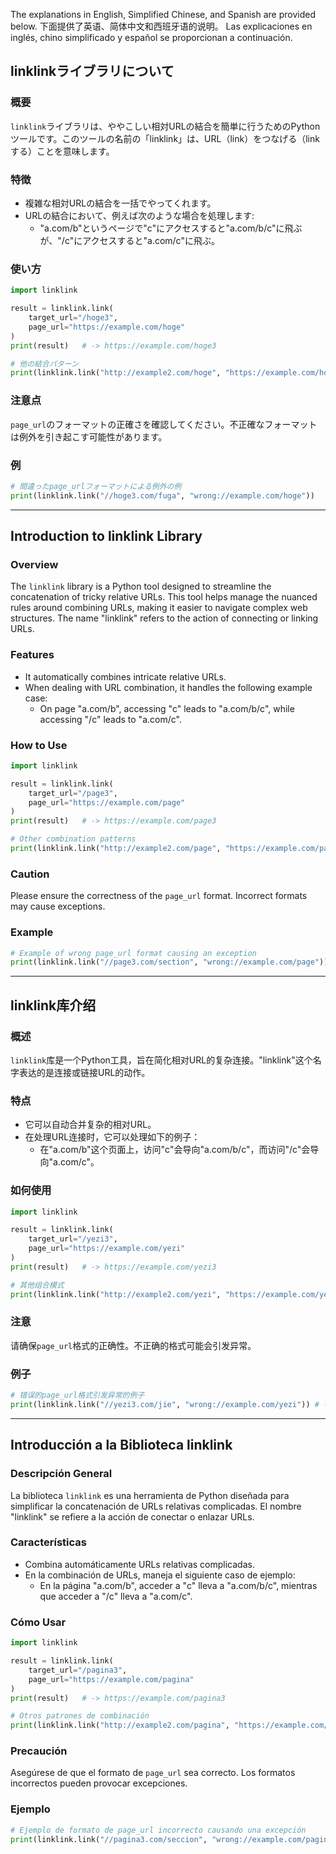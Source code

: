 The explanations in English, Simplified Chinese, and Spanish are provided below.
下面提供了英语、简体中文和西班牙语的说明。
Las explicaciones en inglés, chino simplificado y español se proporcionan a continuación.

## linklinkライブラリについて

### 概要
`linklink`ライブラリは、ややこしい相対URLの結合を簡単に行うためのPythonツールです。このツールの名前の「linklink」は、URL（link）をつなげる（linkする）ことを意味します。

### 特徴
- 複雑な相対URLの結合を一括でやってくれます。
- URLの結合において、例えば次のような場合を処理します:
    - "a.com/b"というページで"c"にアクセスすると"a.com/b/c"に飛ぶが、"/c"にアクセスすると"a.com/c"に飛ぶ。

### 使い方
```python
import linklink

result = linklink.link(
    target_url="/hoge3",
    page_url="https://example.com/hoge"
)
print(result)   # -> https://example.com/hoge3

# 他の結合パターン
print(linklink.link("http://example2.com/hoge", "https://example.com/hoge"))    # -> http://example2.com/hoge
```

### 注意点
`page_url`のフォーマットの正確さを確認してください。不正確なフォーマットは例外を引き起こす可能性があります。

### 例
```python
# 間違ったpage_urlフォーマットによる例外の例
print(linklink.link("//hoge3.com/fuga", "wrong://example.com/hoge"))    # -> Exception: [linklink error] invalid page_url format.
```
---

## Introduction to linklink Library

### Overview
The `linklink` library is a Python tool designed to streamline the concatenation of tricky relative URLs. This tool helps manage the nuanced rules around combining URLs, making it easier to navigate complex web structures. The name "linklink" refers to the action of connecting or linking URLs.

### Features
- It automatically combines intricate relative URLs.
- When dealing with URL combination, it handles the following example case:
    - On page "a.com/b", accessing "c" leads to "a.com/b/c", while accessing "/c" leads to "a.com/c".

### How to Use
```python
import linklink

result = linklink.link(
    target_url="/page3",
    page_url="https://example.com/page"
)
print(result)   # -> https://example.com/page3

# Other combination patterns
print(linklink.link("http://example2.com/page", "https://example.com/page"))    # -> http://example2.com/page
```

### Caution
Please ensure the correctness of the `page_url` format. Incorrect formats may cause exceptions. 

### Example
```python
# Example of wrong page_url format causing an exception
print(linklink.link("//page3.com/section", "wrong://example.com/page")) # -> Exception: [linklink error] invalid page_url format.
```

---

## linklink库介绍

### 概述
`linklink`库是一个Python工具，旨在简化相对URL的复杂连接。"linklink"这个名字表达的是连接或链接URL的动作。

### 特点
- 它可以自动合并复杂的相对URL。
- 在处理URL连接时，它可以处理如下的例子：
    - 在"a.com/b"这个页面上，访问"c"会导向"a.com/b/c"，而访问"/c"会导向"a.com/c"。

### 如何使用
```python
import linklink

result = linklink.link(
    target_url="/yezi3",
    page_url="https://example.com/yezi"
)
print(result)   # -> https://example.com/yezi3

# 其他组合模式
print(linklink.link("http://example2.com/yezi", "https://example.com/yezi"))    # -> http://example2.com/yezi
```

### 注意
请确保`page_url`格式的正确性。不正确的格式可能会引发异常。

### 例子
```python
# 错误的page_url格式引发异常的例子
print(linklink.link("//yezi3.com/jie", "wrong://example.com/yezi")) # -> Exception: [linklink error] invalid page_url format.
```

---

## Introducción a la Biblioteca linklink

### Descripción General
La biblioteca `linklink` es una herramienta de Python diseñada para simplificar la concatenación de URLs relativas complicadas. El nombre "linklink" se refiere a la acción de conectar o enlazar URLs.

### Características
- Combina automáticamente URLs relativas complicadas.
- En la combinación de URLs, maneja el siguiente caso de ejemplo:
    - En la página "a.com/b", acceder a "c" lleva a "a.com/b/c", mientras que acceder a "/c" lleva a "a.com/c".

### Cómo Usar
```python
import linklink

result = linklink.link(
    target_url="/pagina3",
    page_url="https://example.com/pagina"
)
print(result)   # -> https://example.com/pagina3

# Otros patrones de combinación
print(linklink.link("http://example2.com/pagina", "https://example.com/pagina"))    # -> http://example2.com/pagina
```

### Precaución
Asegúrese de que el formato de `page_url` sea correcto. Los formatos incorrectos pueden provocar excepciones.

### Ejemplo
```python
# Ejemplo de formato de page_url incorrecto causando una excepción
print(linklink.link("//pagina3.com/seccion", "wrong://example.com/pagina")) # -> Exception: [linklink error] invalid page_url format.
```

